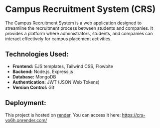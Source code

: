 # Campus Recruitment System (CRS)
The Campus Recruitment System is a web application designed to streamline the recruitment process between students and companies. It provides a platform where administrators, students, and companies can interact effectively for campus placement activities.

## Technologies Used:
- **Frontend:** EJS templates, Tailwind CSS, Flowbite
- **Backend:** Node.js, Express.js
- **Database:** MongoDB
- **Authentication:** JWT (JSON Web Tokens)
- **Version Control:** Git

## Deployment:
This project is hosted on [render](https://render.com). You can access it here: https://crs-vo6h.onrender.com/
